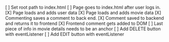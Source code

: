 [ ] Set root path to index.html
    [ ] Page goes to index.html after user logs in.
[X] Page loads and adds user data
[X] Page loads and adds movie data
[X] Commenting saves a comment to back end.
[X] Comment saved to backend and returns it to frontend
[X] Frontend comment gets added to DOM
[ ] Last piece of info in movie details needs to be an anchor
[ ] Add DELETE button with eventListener
[ ] Add EDIT button with eventListener



